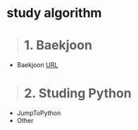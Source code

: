 # study algorithm 

> # 1. Baekjoon 
* Baekjoon  [URL](https://www.acmicpc.net/problem/tags)  



> # 2. Studing Python
* JumpToPython
* Other 
